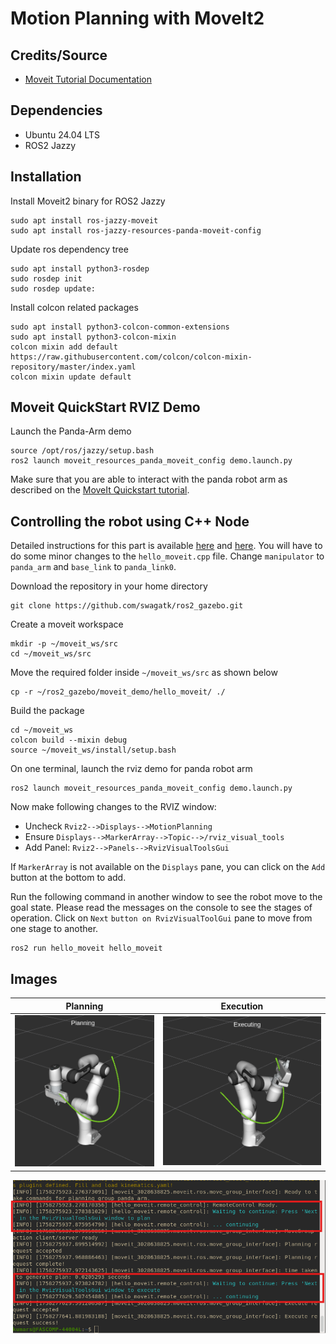 # Motion Planning with MoveIt2


## Credits/Source
- [Moveit Tutorial Documentation](https://moveit.picknik.ai/main/doc/tutorials/tutorials.html)

## Dependencies
- Ubuntu 24.04 LTS
- ROS2 Jazzy

## Installation
Install Moveit2 binary for ROS2 Jazzy
```
sudo apt install ros-jazzy-moveit
sudo apt install ros-jazzy-resources-panda-moveit-config
```

Update ros dependency tree
```
sudo apt install python3-rosdep
sudo rosdep init
sudo rosdep update:
```

Install colcon related packages
```
sudo apt install python3-colcon-common-extensions 
sudo apt install python3-colcon-mixin 
colcon mixin add default https://raw.githubusercontent.com/colcon/colcon-mixin-repository/master/index.yaml 
colcon mixin update default
```

## Moveit QuickStart RVIZ Demo

Launch the Panda-Arm demo
```
source /opt/ros/jazzy/setup.bash
ros2 launch moveit_resources_panda_moveit_config demo.launch.py
```
Make sure that you are able to interact with the panda robot arm as described on the [MoveIt Quickstart tutorial](https://moveit.picknik.ai/main/doc/tutorials/quickstart_in_rviz/quickstart_in_rviz_tutorial.html). 

## Controlling the robot using C++ Node

Detailed instructions for this part is available [here](https://moveit.picknik.ai/main/doc/tutorials/your_first_project/your_first_project.html) and [here](https://moveit.picknik.ai/main/doc/tutorials/visualizing_in_rviz/visualizing_in_rviz.html). You will have to do some minor changes to the `hello_moveit.cpp` file. Change `manipulator` to `panda_arm` and `base_link` to `panda_link0`. 

Download the repository in your home directory

```
git clone https://github.com/swagatk/ros2_gazebo.git
```

Create a moveit workspace
```
mkdir -p ~/moveit_ws/src
cd ~/moveit_ws/src
```
Move the required folder inside `~/moveit_ws/src` as shown below

```
cp -r ~/ros2_gazebo/moveit_demo/hello_moveit/ ./
```
Build the package

```
cd ~/moveit_ws
colcon build --mixin debug
source ~/moveit_ws/install/setup.bash
```

On one terminal, launch the rviz demo for panda robot arm
```
ros2 launch moveit_resources_panda_moveit_config demo.launch.py
```
Now make following changes to the RVIZ window: 
* Uncheck `Rviz2-->Displays-->MotionPlanning`
* Ensure `Displays-->MarkerArray-->Topic-->/rviz_visual_tools`
* Add Panel: `Rviz2-->Panels-->RvizVisualToolsGui`

If `MarkerArray` is not available on the `Displays` pane, you can click on the `Add` button at the bottom to add.


Run the following command in another window to see the robot move to the goal state. Please read the messages on the console to see the stages of operation. Click on `Next` `button on RvizVisualToolGui` pane to move from one stage to another.  

```
ros2 run hello_moveit hello_moveit
```
## Images

| Planning | Execution |
|------ | ---- |
|![plannning](./images/planning.png) |![execution](./images/execution.png)|

![Console](./images/console.png)


 


